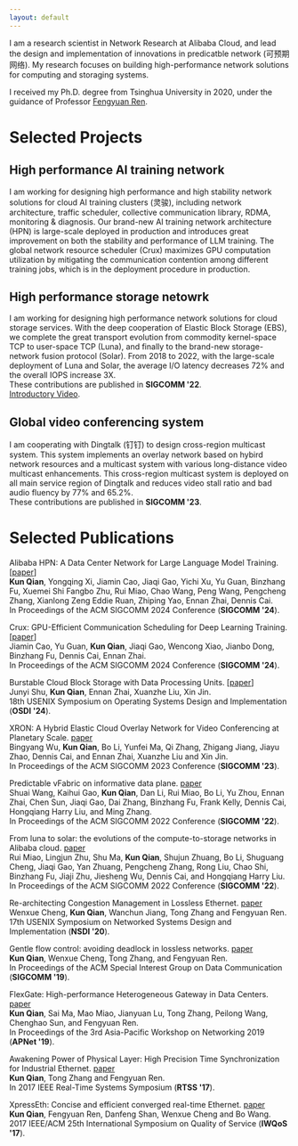 ```yaml
---
layout: default
---
```


I am a research scientist in Network Research at Alibaba Cloud, and lead the design and implementation of innovations in predicatble network (可预期网络). 
My research focuses on building high-performance network solutions for computing and storaging systems.

I received my Ph.D. degree from Tsinghua University in 2020, under the guidance of Professor [Fengyuan Ren](https://nns.cs.tsinghua.edu.cn/personal/renfy/renfy.html).

# Selected Projects

## High performance AI training network

I am working for designing high performance and high stability network solutions for cloud AI training clusters (灵骏), including network architecture, traffic scheduler, collective communication library, RDMA, monitoring & diagnosis.
Our brand-new AI training network architecture (HPN) is large-scale deployed in production and introduces great improvement on both the stability and performance of LLM training.
The global network resource scheduler (Crux) maximizes GPU computation utilization by mitigating the communication contention among different training jobs, which is in the deployment procedure in production.

## High performance storage netowrk

I am working for designing high performance network solutions for cloud storage services.
With the deep cooperation of Elastic Block Storage (EBS), we complete the great transport evolution from commodity kernel-space TCP to user-space TCP (Luna), and finally to the brand-new storage-network fusion protocol (Solar).
From 2018 to 2022, with the large-scale deployment of Luna and Solar, the average I/O latency decreases 72% and the overall IOPS increase 3X.
<br>
These contributions are published in **SIGCOMM '22**.
<br>
[Introductory Video](https://www.bilibili.com/video/BV15R4y187g4/).

## Global video conferencing system

I am cooperating with Dingtalk (钉钉) to design cross-region multicast system.
This system implements an overlay network based on hybird network resources and a multicast system with various long-distance video multicast enhancements.
This cross-region multicast system is deployed on all main service region of Dingtalk and reduces video stall ratio and bad audio fluency by 77% and 65.2%.
<br>
These contributions are published in **SIGCOMM '23**.

# Selected Publications

Alibaba HPN: A Data Center Network for Large Language Model Training.
\[[paper](./pdf/sigcomm24-HPN.pdf)\]
<br>
**Kun Qian**, Yongqing Xi, Jiamin Cao, Jiaqi Gao, Yichi Xu, Yu Guan, Binzhang Fu, Xuemei Shi Fangbo Zhu, Rui Miao, Chao Wang, Peng Wang, Pengcheng Zhang, Xianlong Zeng Eddie Ruan, Zhiping Yao, Ennan Zhai, Dennis Cai.
<br>
In Proceedings of the ACM SIGCOMM 2024 Conference (**SIGCOMM '24**).

Crux: GPU-Efficient Communication Scheduling for Deep Learning Training.
\[[paper](./pdf/sigcomm24-Crux.pdf)\]
<br>
Jiamin Cao, Yu Guan, **Kun Qian**, Jiaqi Gao, Wencong Xiao, Jianbo Dong, Binzhang Fu, Dennis Cai, Ennan Zhai.
<br>
In Proceedings of the ACM SIGCOMM 2024 Conference (**SIGCOMM '24**).

Burstable Cloud Block Storage with Data Processing Units.
\[[paper](./pdf/osdi24-CBS.pdf)\]
<br>
Junyi Shu, **Kun Qian**, Ennan Zhai, Xuanzhe Liu, Xin Jin.
<br>
18th USENIX Symposium on Operating Systems Design and Implementation (**OSDI '24**).

XRON: A Hybrid Elastic Cloud Overlay Network for Video Conferencing at Planetary Scale.
[paper](https://dl.acm.org/doi/10.1145/3603269.3604845)
<br>
Bingyang Wu, **Kun Qian**, Bo Li, Yunfei Ma, Qi Zhang, Zhigang Jiang, Jiayu Zhao, Dennis Cai, and Ennan Zhai, Xuanzhe Liu and Xin Jin.
<br>
In Proceedings of the ACM SIGCOMM 2023 Conference (**SIGCOMM '23**).

Predictable vFabric on informative data plane.
[paper](https://dl.acm.org/doi/10.1145/3544216.3544241)
<br>
Shuai Wang, Kaihui Gao, **Kun Qian**, Dan Li, Rui Miao, Bo Li, Yu Zhou, Ennan Zhai, Chen Sun, Jiaqi Gao, Dai Zhang, Binzhang Fu, Frank Kelly, Dennis Cai, Hongqiang Harry Liu, and Ming Zhang.
<br>
In Proceedings of the ACM SIGCOMM 2022 Conference (**SIGCOMM '22**).

From luna to solar: the evolutions of the compute-to-storage networks in Alibaba cloud.
[paper](https://dl.acm.org/doi/abs/10.1145/3544216.3544238)
<br>
Rui Miao, Lingjun Zhu, Shu Ma, **Kun Qian**, Shujun Zhuang, Bo Li, Shuguang Cheng, Jiaqi Gao, Yan Zhuang, Pengcheng Zhang, Rong Liu, Chao Shi, Binzhang Fu, Jiaji Zhu, Jiesheng Wu, Dennis Cai, and Hongqiang Harry Liu.
<br>
In Proceedings of the ACM SIGCOMM 2022 Conference (**SIGCOMM '22**).

Re-architecting Congestion Management in Lossless Ethernet.
[paper](https://www.usenix.org/conference/nsdi20/presentation/cheng)
<br>
Wenxue Cheng, **Kun Qian**, Wanchun Jiang, Tong Zhang and Fengyuan Ren.
<br> 
17th USENIX Symposium on Networked Systems Design and Implementation (**NSDI '20**).

Gentle flow control: avoiding deadlock in lossless networks.
[paper](https://dl.acm.org/doi/abs/10.1145/3341302.3342065)
<br>
**Kun Qian**, Wenxue Cheng, Tong Zhang, and Fengyuan Ren.
<br>
In Proceedings of the ACM Special Interest Group on Data Communication (**SIGCOMM '19**).

FlexGate: High-performance Heterogeneous Gateway in Data Centers.
[paper](https://dl.acm.org/doi/abs/10.1145/3343180.3343182)
<br>
**Kun Qian**, Sai Ma, Mao Miao, Jianyuan Lu, Tong Zhang, Peilong Wang, Chenghao Sun, and Fengyuan Ren.
<br>
In Proceedings of the 3rd Asia-Pacific Workshop on Networking 2019 (**APNet '19**).

Awakening Power of Physical Layer: High Precision Time Synchronization for Industrial Ethernet.
[paper](https://ieeexplore.ieee.org/abstract/document/8277288/)
<br>
**Kun Qian**, Tong Zhang and Fengyuan Ren.
<br>
In 2017 IEEE Real-Time Systems Symposium (**RTSS '17**).

XpressEth: Concise and efficient converged real-time Ethernet.
[paper](https://ieeexplore.ieee.org/document/7969129)
<br>
**Kun Qian**, Fengyuan Ren, Danfeng Shan, Wenxue Cheng and Bo Wang.
<br>
2017 IEEE/ACM 25th International Symposium on Quality of Service (**IWQoS '17**).
